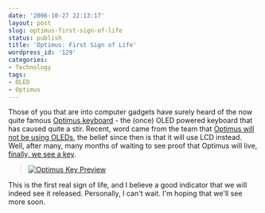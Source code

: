 ```yaml
---
date: '2006-10-27 22:13:17'
layout: post
slug: optimus-first-sign-of-life
status: publish
title: 'Optimus: First Sign of Life'
wordpress_id: '129'
categories:
- Technology
tags:
- OLED
- Optimus
---
```


Those of you that are into computer gadgets have surely heard of the now quite famous [Optimus keyboard](http://www.artlebedev.com/everything/optimus/) - the (once) OLED powered keyboard that has caused quite a stir. Recent, word came from the team that [Optimus will not be using OLEDs](http://community.livejournal.com/optimus_project/1775.html), the belief since then is that it will use LCD instead. Well, after many, many months of waiting to see proof that Optimus will live, [finally, we see a key](http://community.livejournal.com/optimus_project/6313.html).


> [![Optimus Key Preview](http://adamcaudill.com/files/2006/10/optikeylite.thumbnail.jpg)](http://adamcaudill.com/files/2006/10/optikeylite.jpg)


This is the first real sign of life, and I believe a good indicator that we will indeed see it released. Personally, I can't wait. I'm hoping that we'll see more soon.
